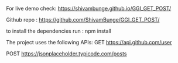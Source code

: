 For live demo check: https://shivambunge.github.io/GGI_GET_POST/

Github repo : https://github.com/ShivamBunge/GGI_GET_POST/

to install the dependencies run : npm install


The project uses the following APIs:
GET
https://api.github.com/user

POST
https://jsonplaceholder.typicode.com/posts
